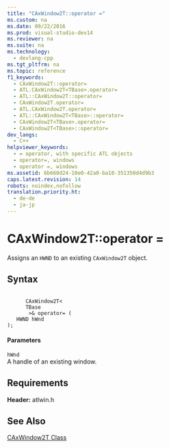 ```yaml
---
title: "CAxWindow2T::operator ="
ms.custom: na
ms.date: 09/22/2016
ms.prod: visual-studio-dev14
ms.reviewer: na
ms.suite: na
ms.technology: 
  - devlang-cpp
ms.tgt_pltfrm: na
ms.topic: reference
f1_keywords: 
  - CAxWindow2T::operator=
  - ATL.CAxWindow2T<TBase>.operator=
  - ATL::CAxWindow2T::operator=
  - CAxWindow2T.operator=
  - ATL.CAxWindow2T.operator=
  - ATL::CAxWindow2T<TBase>::operator=
  - CAxWindow2T<TBase>.operator=
  - CAxWindow2T<TBase>::operator=
dev_langs: 
  - C++
helpviewer_keywords: 
  - = operator, with specific ATL objects
  - operator=, windows
  - operator =, windows
ms.assetid: 6b660d24-10e0-42a0-ba10-351350d4d9b3
caps.latest.revision: 14
robots: noindex,nofollow
translation.priority.ht: 
  - de-de
  - ja-jp
---
```

# CAxWindow2T::operator =
Assigns an `HWND` to an existing `CAxWindow2T` object.  
  
## Syntax  
  
```  
  
      CAxWindow2T<   
      TBase  
       >& operator= (  
   HWND hWnd   
);  
```  
  
#### Parameters  
 `hWnd`  
 A handle of an existing window.  
  
## Requirements  
 **Header:** atlwin.h  
  
## See Also  
 [CAxWindow2T Class](../vs140/caxwindow2t-class.md)